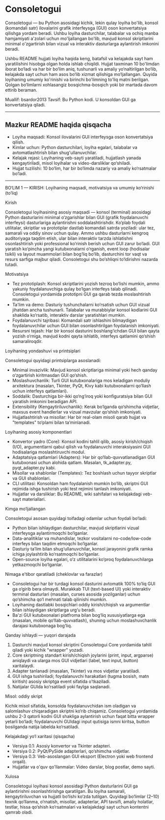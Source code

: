 # Consoletogui

Consoletogui — bu Python asosidagi kichik, lekin qulay loyiha bo'lib, konsol (komandali satr) ilovalarini grafik interfeysga (GUI) oson konvertatsiya qilishga yordam beradi. Ushbu loyiha dasturchilar, talabalar va ochiq manba hamjamiyati a'zolari uchun mo'ljallangan bo'lib, mavjud konsol skriptlarini minimal o'zgartirish bilan vizual va interaktiv dasturlarga aylantirish imkonini beradi.

Ushbu README hujjati loyiha haqida keng, batafsil va kelajakda sayt ham yaratilishini hisobga olgan holda ishlab chiqildi. Hujjat taxminan 10 bo'limdan iborat bo‘ladi va har bir bo‘lim aniq, tushunarli va amaliy yo‘naltirilgan bo‘lib, kelajakda sayt uchun ham asos bo‘lib xizmat qilishiga mo‘ljallangan. Quyida loyihaning umumiy ko'rinishi va birinchi bo'limning to'liq matni berilgan. Qolgan bo‘limlarni xohlasangiz bosqichma-bosqich yoki bir martada davom ettirib beraman.

Muallif: bsardor2013
Tavsif: Bu Python kodi. U konsoldan GUI ga konvertatsiya qiladi.

---

## Mazkur README haqida qisqacha
- Loyiha maqsadi: Konsol ilovalarini GUI interfeysga oson konvertatsiya qilish.
- Kimlar uchun: Python dasturchilari, loyiha egalari, talabalar va avtomatlashtirish bilan shug'ullanuvchilar.
- Kelajak rejasi: Loyihaning veb-sayti yaratiladi, hujjatlash yanada kengaytiriladi, misol loyihalar va video-darsliklar qo‘shiladi.
- Hujjat tuzilishi: 10 bo‘lim, har bir bo‘limda nazariy va amaliy ko‘rsatmalar bo‘ladi.

---

BO‘LIM 1 — KIRISH: Loyihaning maqsadi, motivatsiya va umumiy ko‘rinishi (to‘liq)
  
Kirish

Consoletogui loyihasining asosiy maqsadi — konsol (terminal) asosidagi Python dasturlarini minimal o‘zgarishlar bilan GUI (grafik foydalanuvchi interfeysi) dasturlariga aylantirishni soddalashtirishdir. Ko‘plab foydali utilitalar, skriptlar va prototiplar dastlab komandali satrda yoziladi: ular tez, samarali va oddiy sinov uchun qulay. Ammo ushbu dasturlarni kengroq auditoriyaga taqdim etish, ular bilan interaktiv tarzda ishlatishni osonlashtirish yoki professional ko‘rinish berish uchun GUI zarur bo‘ladi. GUI yaratish ko‘pincha yangi kutubxonalarni o‘rganish, event loop (hodisalar tsikli) va layout muammolari bilan bog‘liq bo‘lib, dasturchini tor vaqt va resurs sarfiga majbur qiladi. Consoletogui shu bo‘shliqni to‘ldirishni nazarda tutadi.

Motivatsiya

- Tez prototiplash: Konsol skriptlarini yozish tezroq bo‘lishi mumkin, ammo yakuniy foydalanuvchiga qulay bo‘lgan interfeys talab qilinadi. Consoletogui yordamida prototipni GUI ga qarab tezda moslashtirish mumkin.
- Ta'lim va demo: Dasturiy tushunchalarni ko‘rsatish uchun GUI vizual jihatdan ancha tushunarli. Talabalar va murabbiylar konsol kodlarini GUI shaklida ko‘rsatib, interaktiv darslar yaratishlari mumkin.
- Foydalanuvchi tajribasi: Komandali satr ishlashini bilmaydigan foydalanuvchilar uchun GUI bilan osonlashtirilgan foydalanish imkoniyati.
- Resursni tejash: Har bir konsol dasturini boshlang‘ichdan GUI bilan qayta yozish o‘rniga, mavjud kodni qayta ishlatib, interfeys qatlamini qo‘shish samaraliroqdir.

Loyihaning yondashuvi va printsiplari

Consoletogui quyidagi printsiplarga asoslanadi:

- Minimal invazivlik: Mavjud konsol skriptlariga minimal yoki hech qanday o‘zgartirish kiritmasdan GUI qo‘shish.
- Moslashuvchanlik: Turli GUI kutubxonalariga mos keladigan moduliy arxitektura (masalan, Tkinter, PyQt, Kivy kabi kutubxonalarni qo‘llash uchun interfeys qatlamlari).
- Soddalik: Dasturchiga bir-ikki qo‘ng‘iroq yoki konfiguratsiya bilan GUI yaratish imkonini beradigan API.
- Extensibility (Kengaytiriluvchanlik): Kerak bo‘lganda qo‘shimcha vidjetlar, maxsus event handlerlar va vizual mavzular qo‘shish imkoniyati.
- Hujjatlashtirish va misollar: Har bir real-olam misoli qarab hujjat va "templates" to‘plami bilan ta‘minlanadi.

Loyihaning asosiy komponentlari

- Konvertor yadro (Core): Konsol kodini tahlil qilib, asosiy kirish/chiqish (I/O), argumentlarni qabul qilish va foydalanuvchi interaksiyasini GUI hodisalariga moslashtiruvchi modul.
- Adaptatsiya qatlamlari (Adapters): Har bir qo‘llab-quvvatlanadigan GUI kutubxonasi uchun alohida qatlam. Masalan, tk_adapter.py, pyqt_adapter.py kabi.
- Misollar va shablonlar (Templates): Tez boshlash uchun tayyor skriptlar va GUI shablonlari.
- CLI utilitasi: Konsoldan ham foydalanish mumkin bo‘lib, skriptni GUI rejimida ishga tushirish yoki test rejimini tanlash imkoniyati.
- Hujjatlar va darsliklar: Bu README, wiki sahifalari va kelajakdagi veb-sayt materiallari.

Kimga mo‘ljallangan

Consoletogui asosan quyidagi toifadagi odamlar uchun foydali bo‘ladi:

- Python bilan ishlaydigan dasturchilar, mavjud skriptlarini vizual interfeysga aylantirmoqchi bo‘lganlar.
- Data-analitiklar va muhandislar, tezkor vositalarni no-code/low-code interfeys bilan taqdim etmoqchi bo‘lganlar.
- Dasturiy ta’lim bilan shug‘ullanuvchilar, konsol jarayonini grafik ramka ichiga joylashtirib ko‘rsatmoqchi bo‘lganlar.
- Open-source loyiha egalari, o‘z utilitalarini ko‘proq foydalanuvchilarga yetkazmoqchi bo‘lganlar.

Nimaga e'tibor qaratiladi (cheklovlar va farazlar)

- Consoletogui har bir turdagi konsol dasturini avtomatik 100% to‘liq GUI ga o‘girib bera olmaydi. Murakkab TUI (text-based UI) yoki interaktiv terminal dasturlari (masalan, curses asosida yozilganlar) uchun qo‘shimcha qo‘l mehnati talab qilinishi mumkin.
- Loyihaning dastlabki bosqichlari oddiy kirish/chiqish va argumentlar bilan ishlaydigan skriptlarga urg‘u beradi.
- Ba'zi GUI kutubxonalari platfroma bilan bog‘liq xususiyatlarga ega (masalan, mobile qo‘llab-quvvatlash), shuning uchun moslashuvchanlik darajasi kutubxonaga bog‘liq.

Qanday ishlaydi — yuqori darajada

1. Dasturchi mavjud konsol skriptini Consoletogui Core yordamida tahlil qiladi yoki kichik "wrapper" yozadi.
2. Core skriptning standart kirish/chiqish joylarini (print, input, argparse) aniqlaydi va ularga mos GUI vidjetlari (label, text input, button) xaritalaydi.
3. Adapter tanlanadi (masalan, Tkinter) va mos vidjetlar yaratiladi.
4. GUI ishga tushiriladi; foydalanuvchi harakatlari (tugma bosish, matn kiritish) asosiy skriptga event sifatida o'tkaziladi.
5. Natijalar GUIda ko‘rsatiladi yoki faylga saqlanadi.

Misol: oddiy skript

Kichik misol sifatida, konsolda foydalanuvchidan ism oladigan va salomlashuv chiqaradigan skriptni ko‘rib chiqamiz. Consoletogui yordamida ushbu 2-3 qatorli kodni GUI shakliga aylantirish uchun faqat bitta wrapper yetarli bo‘ladi; foydalanuvchi GUIdagi input qutisiga ismni kiritsa, button bosilganda natija labelda ko‘rsatiladi.

Kelajakdagi yo‘l xaritasi (qisqacha)

- Versiya 0.1: Asosiy konvertor va Tkinter adapteri.
- Versiya 0.2: PyQt/PySide adapterlari, qo‘shimcha vidjetlar.
- Versiya 0.3: Veb-asoslangan GUI eksport (Electron yoki web frontend orqali).
- Hujjatlar va o'quv qo'llanmalar: Video darslar, blog postlar, demo sayti.

Xulosa

Consoletogui loyihasi konsol asosidagi Python dasturlarini GUI ga aylantirishni osonlashtirishga qaratilgan. Bu loyiha samarali, kengaytiriluvchan va hujjatli bo‘lishi ko‘zda tutilgan. Quyidagi bo‘limlar (2–10) texnik qo‘llanma, o‘rnatish, misollar, adapterlar, API tavsifi, amaliy holatlar, testlar, hissa qo‘shish ko‘rsatmalari va kelajakdagi sayt uchun kontentni qamrab oladi.
